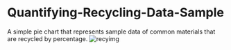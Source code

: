 # Quantifying-Recycling-Data-Sample
A simple pie chart that represents sample data of common materials that are recycled by percentage.
![recyimg](https://github.com/BrandonSalazarNY/Quantifying-Recycling-Data-Sample/assets/152353243/75c2bf33-5f3a-489d-b25d-d7d3a0d7fc53)

